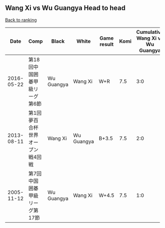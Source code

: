 ## Wang Xi vs Wu Guangya Head to head

[Back to ranking](../../index.md)




| **Date** | **Comp** | **Black** | **White** | **Game result** | **Komi** | **Cumulative Wang Xi vs Wu Guangya** | **Wang Xi streak** | **Wu Guangya streak** | 
| --- | --- | --- | --- | --- | --- | --- | --- | --- |
| 2016-05-22 | 第18回中国囲碁甲級リーグ第6節 | Wu Guangya | Wang Xi | W+R | 7.5 | 3:0 | 3 | 0 | 
| 2013-08-11 | 第1回夢百合杯世界オープン戦4回戦 | Wang Xi | Wu Guangya | B+3.5 | 7.5 | 2:0 | 2 | 0 | 
| 2005-11-12 | 第7回中国囲碁甲級リーグ第17節 | Wu Guangya | Wang Xi | W+4.5 | 7.5 | 1:0 | 1 | 0 |




